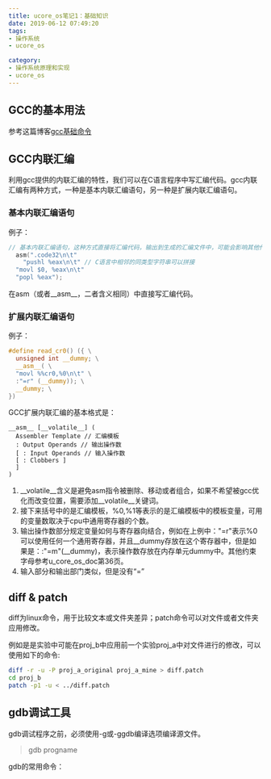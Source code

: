 ```yaml
---
title: ucore_os笔记1：基础知识
date: 2019-06-12 07:49:20
tags:
- 操作系统
- ucore_os

category:
- 操作系统原理和实现
- ucore_os
---
```


## GCC的基本用法
参考这篇博客[gcc基础命令](/2019/06/11/c%7Cc++/gcc%E7%BC%96%E8%AF%91%E5%99%A8%E5%88%9D%E6%AD%A5/)

## GCC内联汇编
利用gcc提供的内联汇编的特性，我们可以在C语言程序中写汇编代码。gcc内联汇编有两种方式，一种是基本内联汇编语句，另一种是扩展内联汇编语句。

### 基本内联汇编语句
例子：
```c
// 基本内联汇编语句，这种方式直接将汇编代码，输出到生成的汇编文件中，可能会影响其他代码
  asm(".code32\n\t"
    "pushl %eax\n\t" // C语言中相邻的同类型字符串可以拼接
  "movl $0, %eax\n\t"
  "popl %eax");
```
在asm（或者__asm__，二者含义相同）中直接写汇编代码。

### 扩展内联汇编语句
例子：
```c
#define read_cr0() ({ \
  unsigned int __dummy; \
  __asm__( \
  "movl %%cr0,%0\n\t" \
  :"=r" (__dummy)); \
  __dummy; \
})
```
GCC扩展内联汇编的基本格式是：
```
__asm__ [__volatile__] (
  Assembler Template // 汇编模板
  : Output Operands // 输出操作数
  [ : Input Operands // 输入操作数
  [ : Clobbers ]
  ]
)
```
1. __volatile__含义是避免asm指令被删除、移动或者组合，如果不希望被gcc优化而改变位置，需要添加__volatile__关键词。
2. 接下来括号中的是汇编模板，%0,%1等表示的是汇编模板中的模板变量，可用的变量数取决于cpu中通用寄存器的个数。
3. 输出操作数部分规定变量如何与寄存器向结合，例如在上例中："=r"表示%0可以使用任何一个通用寄存器，并且__dummy存放在这个寄存器中，但是如果是：:"=m"(__dummy)，表示操作数存放在内存单元dummy中。其他约束字母参考u_core_os_doc第36页。
4. 输入部分和输出部门类似，但是没有“=”

## diff & patch
diff为linux命令，用于比较文本或文件夹差异；patch命令可以对文件或者文件夹应用修改。

例如是是实验中可能在proj_b中应用前一个实验proj_a中对文件进行的修改，可以使用如下的命令:
```bash
diff -r -u -P proj_a_original proj_a_mine > diff.patch
cd proj_b
patch -p1 -u < ../diff.patch
```

## gdb调试工具
gdb调试程序之前，必须使用-g或-ggdb编译选项编译源文件。
> gdb progname

gdb的常用命令：
